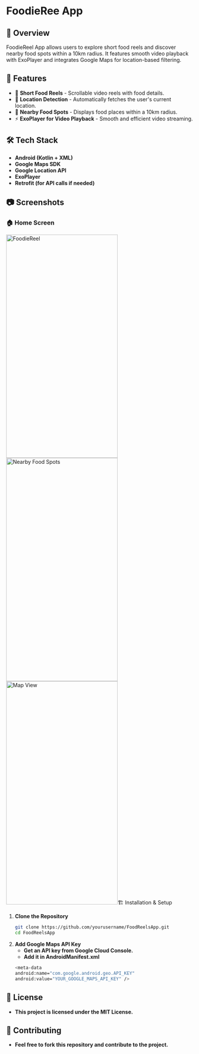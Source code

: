 # FoodieRee App

## 📌 Overview

FoodieReel App allows users to explore short food reels and discover nearby food spots within a 10km radius. It features smooth video playback with ExoPlayer and integrates Google Maps for location-based filtering.

## 🚀 Features

- 🎥 **Short Food Reels** - Scrollable video reels with food details.
- 📍 **Location Detection** - Automatically fetches the user's current location.
- 🍔 **Nearby Food Spots** - Displays food places within a 10km radius.
- ⚡ **ExoPlayer for Video Playback** - Smooth and efficient video streaming.

## 🛠️ Tech Stack

- **Android (Kotlin + XML)**
- **Google Maps SDK**
- **Google Location API**
- **ExoPlayer**
- **Retrofit (for API calls if needed)**

## 📷 Screenshots
### 🏠 Home Screen  
<img src="https://github.com/user-attachments/assets/d774ab32-48de-48d3-8ad5-2d4b32ff3fca" alt="FoodieReel" width="300" height="600">
<img src="https://github.com/user-attachments/assets/98022fa7-150b-4bd8-bd23-daa5040fa0d0" alt="Nearby Food Spots" width="300" height="600">
<img src="https://github.com/user-attachments/assets/2d63125e-41d3-41bb-b080-7d4c6f0d9acb" alt="Map View" width="300" height="600>  
<br>
<br>

### 🏗️ Installation & Setup
1. **Clone the Repository**
   ```bash
   git clone https://github.com/yourusername/FoodReelsApp.git
   cd FoodReelsApp
2. **Add Google Maps API Key**
   - **Get an API key from Google Cloud Console.**
   - **Add it in AndroidManifest.xml**
    ```bash
   <meta-data
    android:name="com.google.android.geo.API_KEY"
    android:value="YOUR_GOOGLE_MAPS_API_KEY" />

## 📝 License
- **This project is licensed under the MIT License.**

## 🤝 Contributing
- **Feel free to fork this repository and contribute to the project.**



   


